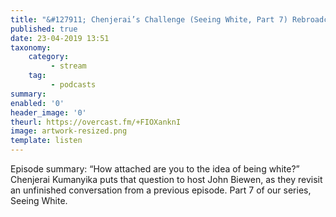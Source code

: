 ```yaml
---
title: "&#127911; Chenjerai’s Challenge (Seeing White, Part 7) Rebroadcast"
published: true
date: 23-04-2019 13:51
taxonomy:
    category:
         - stream
    tag:
         - podcasts
summary:
enabled: '0'
header_image: '0'
theurl: https://overcast.fm/+FIOXanknI
image: artwork-resized.png
template: listen
---
```

 
Episode summary: “How attached are you to the idea of being white?” Chenjerai Kumanyika puts that question to host John Biewen, as they revisit an unfinished conversation from a previous episode. Part 7 of our series, Seeing White.
